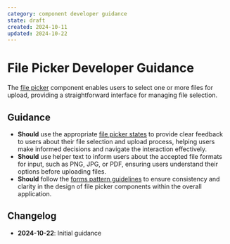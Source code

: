 ```yaml
---
category: component developer guidance
state: draft
created: 2024-10-11
updated: 2024-10-22
---
```


# File Picker Developer Guidance

The [file picker](https://clarity.design/documentation/file-picker) component enables users to select one or more files for upload, providing a straightforward interface for managing file selection.

## Guidance

- **Should** use the appropriate [file picker states](https://clarity.design/documentation/file-picker#states) to provide clear feedback to users about their file selection and upload process, helping users make informed decisions and navigate the interaction effectively.
- **Should** use helper text to inform users about the accepted file formats for input, such as PNG, JPG, or PDF, ensuring users understand their options before uploading files.
- **Should** follow the [forms pattern guidelines](https://clarity.design/documentation/forms) to ensure consistency and clarity in the design of file picker components within the overall application.


## Changelog

- **2024-10-22**: Initial guidance